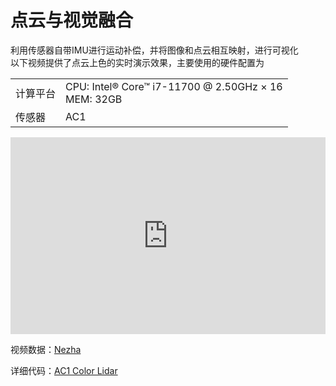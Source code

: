 # 点云与视觉融合  
利用传感器自带IMU进行运动补偿，并将图像和点云相互映射，进行可视化  
以下视频提供了点云上色的实时演示效果，主要使用的硬件配置为

<div class="wy-table-responsive">
    <table class="docutils align-default">
        <tbody>
            <tr class="row-even">
                <td>计算平台</td>
                <td>CPU: Intel® Core™ i7-11700 @ 2.50GHz × 16 <br> MEM: 32GB </td>
            </tr>
            <tr class="row-odd">
                <td>传感器</td>
                <td>AC1</td>
            </tr>
        </tbody>
    </table>
</div>  

<iframe width="100%" height="315" src="https://cdn.robosense.cn/AC1postprocess_nezha.mp4" frameborder="0" allowfullscreen></iframe>  

视频数据：[Nezha](https://cdn.robosense.cn/AC1nezha.tar.gz)   

详细代码：[AC1 Color Lidar](http://gitlab.robosense.cn/super_sensor_sdk/ros2_sdk/postprocess) 